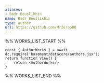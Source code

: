 ```yaml
---
aliases:
- Badr Bouslikhin
name: Badr Bouslikhin
type: author
url: https://github.com/MrZeroo00
---
```



%% WORKS_LIST_START %%

```datacorejsx
const { AuthorWorks } = await dc.require('basement/datacore/authors.jsx');
return function View() {
    return <AuthorWorks/>
}
```
%% WORKS_LIST_END %%